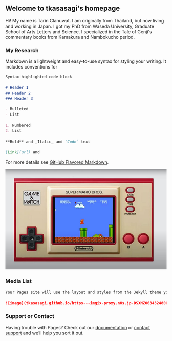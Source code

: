## Welcome to tkasasagi's homepage

Hi! My name is Tarin Clanuwat. I am originally from Thailand, but now living and working in Japan. I got my PhD from Waseda University, Graduate School of Arts Letters and Science. I specialized in the Tale of Genji's commentary books from Kamakura and Nambokucho period.

### My Research

Markdown is a lightweight and easy-to-use syntax for styling your writing. It includes conventions for

```markdown
Syntax highlighted code block

# Header 1
## Header 2
### Header 3

- Bulleted
- List

1. Numbered
2. List

**Bold** and _Italic_ and `Code` text

[Link](url) and 
```

For more details see [GitHub Flavored Markdown](https://guides.github.com/features/mastering-markdown/).

![image](nintendo.jpg)


### Media List

```markdown
Your Pages site will use the layout and styles from the Jekyll theme you have selected in your [repository settings](https://github.com/tkasasagi/tkasasagi.github.io/settings). The name of this theme is saved in the Jekyll `_config.yml` configuration file.

![image](tkasasagi.github.io/https---imgix-proxy.n8s.jp-DSXMZO6343248004092020000001-2.jpg)
```
### Support or Contact

Having trouble with Pages? Check out our [documentation](https://docs.github.com/categories/github-pages-basics/) or [contact support](https://github.com/contact) and we’ll help you sort it out.
